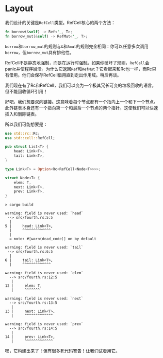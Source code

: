 # Layout

我们设计的关键是`RefCell`类型。RefCell核心的两个方法：

```rust ,ignore
fn borrow(&self) -> Ref<'_, T>;
fn borrow_mut(&self) -> RefMut<'_, T>;
```

`borrow`和`borrow_mut`的规则与`&`和`&mut`的规则完全相同：你可以任意多次调用`borrow`，但`borrow_mut`具有排他性。

RefCell不是静态地强制，而是在运行时强制。如果你破坏了规则，`RefCell`会panic并使程序崩溃。为什么它返回`Ref`和`RefMut`？它看起来和Rc也一样，而Rc只有借用。他们会保存RefCell借用直到走出作用域。稍后再谈。

我们现在有了Rc和RefCell，我们可以变为一个极其冗长可变的垃圾回收的语言，但不能回收循环引用！

好吧，我们想要双向链接。这意味着每个节点都有一个指向上一个和下一个节点。此外链表本身还有一个指向第一个和最后一个节点的两个指针。这使我们可以快速插入和删除链表。

所以我们可能想要是：

```rust ,ignore
use std::rc::Rc;
use std::cell::RefCell;

pub struct List<T> {
    head: Link<T>,
    tail: Link<T>,
}

type Link<T> = Option<Rc<RefCell<Node<T>>>>;

struct Node<T> {
    elem: T,
    next: Link<T>,
    prev: Link<T>,
}
```

```text
> cargo build

warning: field is never used: `head`
 --> src/fourth.rs:5:5
  |
5 |     head: Link<T>,
  |     ^^^^^^^^^^^^^
  |
  = note: #[warn(dead_code)] on by default

warning: field is never used: `tail`
 --> src/fourth.rs:6:5
  |
6 |     tail: Link<T>,
  |     ^^^^^^^^^^^^^

warning: field is never used: `elem`
  --> src/fourth.rs:12:5
   |
12 |     elem: T,
   |     ^^^^^^^

warning: field is never used: `next`
  --> src/fourth.rs:13:5
   |
13 |     next: Link<T>,
   |     ^^^^^^^^^^^^^

warning: field is never used: `prev`
  --> src/fourth.rs:14:5
   |
14 |     prev: Link<T>,
   |     ^^^^^^^^^^^^^
```

嘿，它构建出来了！但有很多死代码警告！让我们试着用它。

